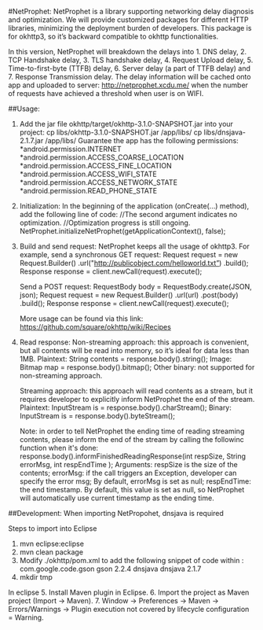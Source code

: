 #NetProphet:
NetProphet is a library supporting networking delay diagnosis and optimization. We will provide customized packages for different HTTP libraries, minimizing the deployment burden of developers. This package is for okhttp3, so it’s backward compatible to okhttp functionalities.

In this version, NetProphet will breakdown the delays into 1. DNS delay, 2. TCP Handshake delay, 3. TLS handshake delay, 4. Request Upload delay, 5. Time-to-first-byte (TTFB) delay, 6. Server delay (a part of TTFB delay) and 7. Response Transmission delay. The delay information will be cached onto app and uploaded to server: http://netprophet.xcdu.me/ when the number of requests have achieved a threshold when user is on WIFI.

##Usage:
1. Add the jar file okhttp/target/okhttp-3.1.0-SNAPSHOT.jar into your project:
    cp libs/okhttp-3.1.0-SNAPSHOT.jar <app-directory>/app/libs/
    cp libs/dnsjava-2.1.7.jar <app-directory>/app/libs/
   Guarantee the app has the following permissions:
    *android.permission.INTERNET
    *android.permission.ACCESS_COARSE_LOCATION
    *android.permission.ACCESS_FINE_LOCATION
    *android.permission.ACCESS_WIFI_STATE
    *android.permission.ACCESS_NETWORK_STATE
    *android.permission.READ_PHONE_STATE

2. Initialization: In the beginning of the application (onCreate(…) method), add the following line of code:
    //The second argument indicates no optimization. 
    //Optimization progress is still ongoing.
    NetProphet.initializeNetProphet(getApplicationContext(), false); 

3. Build and send request: NetProphet keeps all the usage of okhttp3.
    For example, send a synchronous GET request:
      Request request = new Request.Builder()
        .url("http://publicobject.com/helloworld.txt”)
        .build();
      Response response = client.newCall(request).execute();

    Send a POST request:
      RequestBody body = RequestBody.create(JSON, json);
      Request request = new Request.Builder()
        .url(url)
        .post(body)
        .build();
      Response response = client.newCall(request).execute();
    
    More usage can be found via this link: https://github.com/square/okhttp/wiki/Recipes

4. Read response:
    Non-streaming approach: this approach is convenient, but all contents will be read into memory, so it’s ideal for data less than 1MB.
      Plaintext:
        String contents = response.body().string();
      Image:
        Bitmap map = response.body().bitmap();
      Other binary:
        not supported for non-streaming approach.
     
    Streaming approach: this approach will read contents as a stream, but it requires developer to explicitly inform NetProphet the end of the stream.
      Plaintext:
        InputStream is = response.body().charStream();
      Binary:
          InputStream is = response.body().byteStream();
      
      Note: in order to tell NetProphet the ending time of reading streaming contents, please inform the end of the stream by calling the followinc function when it's done:
        response.body().informFinishedReadingResponse(int respSize, String errorMsg, int respEndTime );
        Arguments:
          respSize is the size of the contents;
          errorMsg: if the call triggers an Exception, developer can specify the error msg; By default, errorMsg is set as null;
          respEndTime: the end timestamp. By default, this value is set as null, so NetProphet will automatically use current timestamp as the ending time.

##Development:
When importing NetPropohet, dnsjava is required

Steps to import into Eclipse
  1. mvn eclipse:eclipse
  2. mvn clean package
  3. Modify ./okhttp/pom.xml to add the following snippet of code within <dependencies></dependencies>: 
    <dependency>
      <groupId>com.google.code.gson</groupId>
      <artifactId>gson</artifactId>
      <version>2.2.4</version>
    </dependency> 
    <dependency>
      <groupId>dnsjava</groupId>
      <artifactId>dnsjava</artifactId>
      <version>2.1.7</version>
    </dependency>
  4. mkdir tmp

  In eclipse
  5. Install Maven plugin in Eclipse.
  6. Import the project as Maven project (Import -> Maven).
  7. Window -> Preferences -> Maven -> Errors/Warnings -> Plugin execution not covered by lifecycle configuration = Warning.


